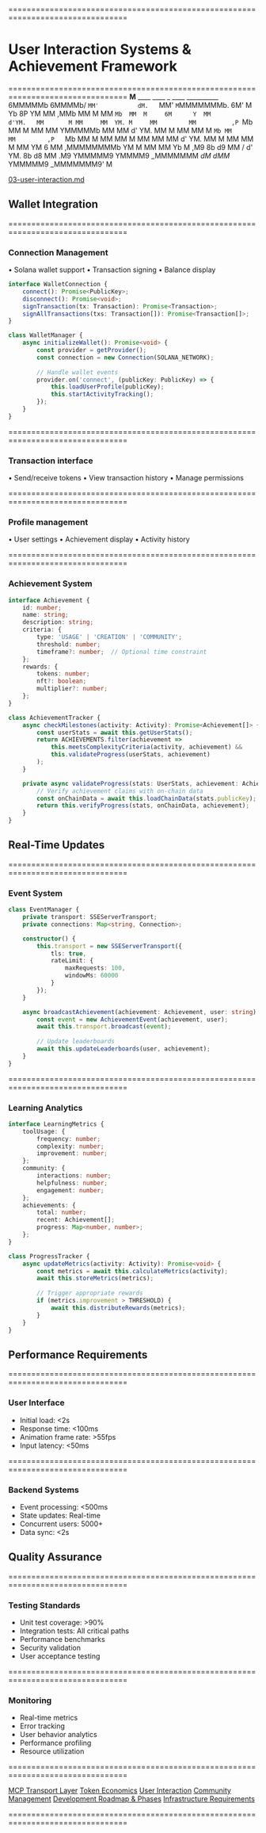 ================================================================================
# User Interaction Systems & Achievement Framework
================================================================================
  __M__      ____   ____            _    ____     __________   
 6MMMMMb    6MMMMb/ `MM'           dM.   `MM'     `M`MMMMMMMb. 
6M' M  Yb  8P    YM  MM           ,MMb    MM       M MM    `Mb 
MM  M     6M      Y  MM           d'YM.   MM       M MM     MM 
YM. M     MM         MM          ,P `Mb   MM       M MM     MM 
 YMMMMMb  MM         MM          d'  YM.  MM       M MM     MM 
    M `Mb MM         MM         ,P   `Mb  MM       M MM     MM 
    M  MM MM         MM         d'    YM. MM       M MM     MM 
    M  MM YM      6  MM        ,MMMMMMMMb YM       M MM     MM 
Yb  M ,M9  8b    d9  MM    /   d'      YM. 8b     d8 MM    .M9 
 YMMMMM9    YMMMM9  _MMMMMMM _dM_     _dMM_ YMMMMM9 _MMMMMMM9' 
    M                                                          

[03-user-interaction.md](/docs/03-user-interaction.md)

## Wallet Integration
================================================================================
### Connection Management
• Solana wallet support
• Transaction signing
• Balance display

```typescript
interface WalletConnection {
    connect(): Promise<PublicKey>;
    disconnect(): Promise<void>;
    signTransaction(tx: Transaction): Promise<Transaction>;
    signAllTransactions(txs: Transaction[]): Promise<Transaction[]>;
}

class WalletManager {
    async initializeWallet(): Promise<void> {
        const provider = getProvider();
        const connection = new Connection(SOLANA_NETWORK);
        
        // Handle wallet events
        provider.on('connect', (publicKey: PublicKey) => {
            this.loadUserProfile(publicKey);
            this.startActivityTracking();
        });
    }
}
```

================================================================================
### Transaction interface
• Send/receive tokens
• View transaction history
• Manage permissions

================================================================================
### Profile management
• User settings
• Achievement display 
• Activity history

================================================================================
### Achievement System

```typescript
interface Achievement {
    id: number;
    name: string;
    description: string;
    criteria: {
        type: 'USAGE' | 'CREATION' | 'COMMUNITY';
        threshold: number;
        timeframe?: number;  // Optional time constraint
    };
    rewards: {
        tokens: number;
        nft?: boolean;
        multiplier?: number;
    };
}

class AchievementTracker {
    async checkMilestones(activity: Activity): Promise<Achievement[]> {
        const userStats = await this.getUserStats();
        return ACHIEVEMENTS.filter(achievement => 
            this.meetsComplexityCriteria(activity, achievement) &&
            this.validateProgress(userStats, achievement)
        );
    }

    private async validateProgress(stats: UserStats, achievement: Achievement): Promise<boolean> {
        // Verify achievement claims with on-chain data
        const onChainData = await this.loadChainData(stats.publicKey);
        return this.verifyProgress(stats, onChainData, achievement);
    }
}
```

## Real-Time Updates
================================================================================
### Event System

```typescript
class EventManager {
    private transport: SSEServerTransport;
    private connections: Map<string, Connection>;

    constructor() {
        this.transport = new SSEServerTransport({
            tls: true,
            rateLimit: {
                maxRequests: 100,
                windowMs: 60000
            }
        });
    }

    async broadcastAchievement(achievement: Achievement, user: string): Promise<void> {
        const event = new AchievementEvent(achievement, user);
        await this.transport.broadcast(event);
        
        // Update leaderboards
        await this.updateLeaderboards(user, achievement);
    }
}
```

================================================================================
### Learning Analytics

```typescript
interface LearningMetrics {
    toolUsage: {
        frequency: number;
        complexity: number;
        improvement: number;
    };
    community: {
        interactions: number;
        helpfulness: number;
        engagement: number;
    };
    achievements: {
        total: number;
        recent: Achievement[];
        progress: Map<number, number>;
    };
}

class ProgressTracker {
    async updateMetrics(activity: Activity): Promise<void> {
        const metrics = await this.calculateMetrics(activity);
        await this.storeMetrics(metrics);
        
        // Trigger appropriate rewards
        if (metrics.improvement > THRESHOLD) {
            await this.distributeRewards(metrics);
        }
    }
}
```

## Performance Requirements
================================================================================
### User Interface

- Initial load: <2s
- Response time: <100ms
- Animation frame rate: >55fps
- Input latency: <50ms

================================================================================
### Backend Systems

- Event processing: <500ms
- State updates: Real-time
- Concurrent users: 5000+
- Data sync: <2s

## Quality Assurance
================================================================================
### Testing Standards

- Unit test coverage: >90%
- Integration tests: All critical paths
- Performance benchmarks
- Security validation
- User acceptance testing

================================================================================
### Monitoring

- Real-time metrics
- Error tracking
- User behavior analytics
- Performance profiling
- Resource utilization

================================================================================

[MCP Transport Layer](docs/feature-build/01_MCP_TRANSPORT_LAYER.md)
[Token Economics](docs/feature-build/02_TOKEN_ECONOMICS.md)
[User Interaction](docs/feature-build/03_USER_INTERACTION.md)
[Community Management](docs/feature-build/04_COMMUNITY_MANAGEMENT.md)
[Development Roadmap & Phases](docs/feature-build/05_DEVELOPMENT_PHASES.md)
[Infrastructure Requirements](docs/feature-build/06_INFRASTRUCTURE_REQUIREMENTS.md)

================================================================================
